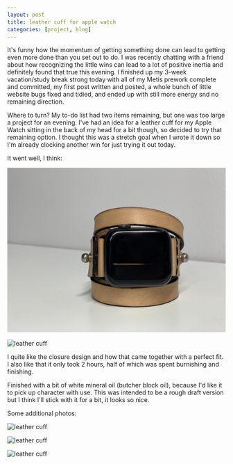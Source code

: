 ```yaml
---
layout: post
title: leather cuff for apple watch
categories: [project, blog]
---
```


It's funny how the momentum of getting something done can lead to getting even more done than you set out to do. I was recently chatting with a friend about how recognizing the little wins can lead to a lot of positive inertia and definitely found that true this evening. I finished up my 3-week vacation/study break strong today with all of my Metis prework complete and committed, my first post written and posted, a whole bunch of little website bugs fixed and tidied, and ended up with still more energy snd no remaining direction.

Where to turn? My to-do list had two items remaining, but one was too large a project for an evening. I've had an idea for a leather cuff for my Apple Watch sitting in the back of my head for a bit though, so decided to try that remaining option. I thought this was a stretch goal when I wrote it down so I'm already clocking another win for just trying it out today.

It went well, I think:

![leather cuff](/assets/images/2019/1/leather_cuff_face.jpg)

![leather cuff](/assets/images/2019/1/leather_cuff_underside.jpg)

I quite like the closure design and how that came together with a perfect fit. I also like that it only took 2 hours, half of which was spent burnishing and finishing.

Finished with a bit of white mineral oil (butcher block oil), because I'd like it to pick up character with use. This was intended to be a rough draft version but I think I'll stick with it for a bit, it looks so nice.

Some additional photos:

![leather cuff](/assets/images/2019/1/leather_cuff_dye.jpg)

![leather cuff](/assets/images/2019/1/leather_cuff_tools.jpg)

![leather cuff](/assets/images/2019/1/leather_cuff_unfinished.jpg)